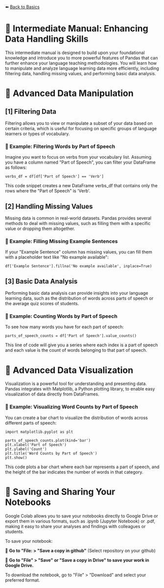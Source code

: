 ⬅️ [Back to Basics](https://github.com/MK316/Coding4ET/blob/main/Lessons/Lesson07a.md)

# 📕 Intermediate Manual: Enhancing Data Handling Skills
This intermediate manual is designed to build upon your foundational knowledge and introduce you to more powerful features of Pandas that can further enhance your language teaching methodologies. You will learn how to manipulate and analyze language learning data more efficiently, including filtering data, handling missing values, and performing basic data analysis.

# 🔲 Advanced Data Manipulation
## [1] Filtering Data
Filtering allows you to view or manipulate a subset of your data based on certain criteria, which is useful for focusing on specific groups of language learners or types of vocabulary.

### 🔆 Example: Filtering Words by Part of Speech
Imagine you want to focus on verbs from your vocabulary list. Assuming you have a column named "Part of Speech", you can filter your DataFrame as follows:

```
verbs_df = df[df['Part of Speech'] == 'Verb']
```

This code snippet creates a new DataFrame verbs_df that contains only the rows where the "Part of Speech" is 'Verb'.

## [2] Handling Missing Values
Missing data is common in real-world datasets. Pandas provides several methods to deal with missing values, such as filling them with a specific value or dropping them altogether.

### 🔆 Example: Filling Missing Example Sentences
If your "Example Sentence" column has missing values, you can fill them with a placeholder text like "No example available":

```
df['Example Sentence'].fillna('No example available', inplace=True)
```

## [3] Basic Data Analysis
Performing basic data analysis can provide insights into your language learning data, such as the distribution of words across parts of speech or the average quiz scores of students.

### 🔆 Example: Counting Words by Part of Speech
To see how many words you have for each part of speech:

```
parts_of_speech_counts = df['Part of Speech'].value_counts()
```

This line of code will give you a series where each index is a part of speech and each value is the count of words belonging to that part of speech.

# 🔲 Advanced Data Visualization
Visualization is a powerful tool for understanding and presenting data. Pandas integrates with Matplotlib, a Python plotting library, to enable easy visualization of data directly from DataFrames.

### 🔆 Example: Visualizing Word Counts by Part of Speech
You can create a bar chart to visualize the distribution of words across different parts of speech:

```
import matplotlib.pyplot as plt

parts_of_speech_counts.plot(kind='bar')
plt.xlabel('Part of Speech')
plt.ylabel('Count')
plt.title('Word Counts by Part of Speech')
plt.show()
```

This code plots a bar chart where each bar represents a part of speech, and the height of the bar indicates the number of words in that category.

# 🔲 Saving and Sharing Your Notebooks
Google Colab allows you to save your notebooks directly to Google Drive or export them in various formats, such as .ipynb (Jupyter Notebook) or .pdf, making it easy to share your analyses and findings with colleagues or students.

To save your notebook:

🔸 **Go to "File: > "Save a copy in github"** (Select repository on your github)

🔸 **Go to "File" > "Save" or "Save a copy in Drive" to save your work in Google Drive.**

To download the notebook, go to "File" > "Download" and select your preferred format.

